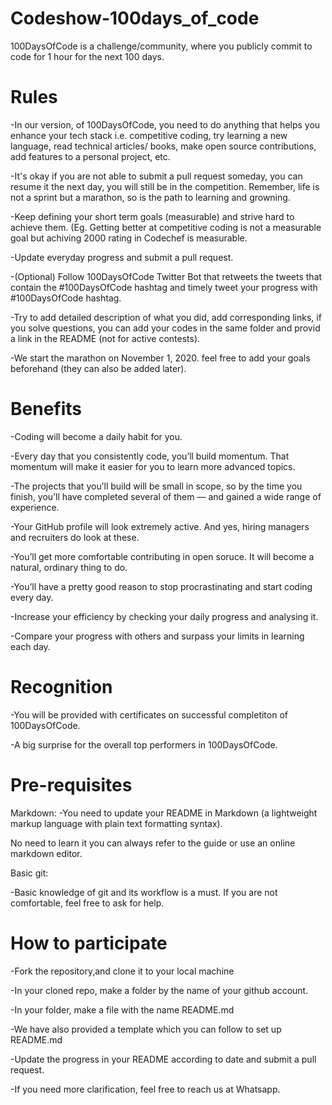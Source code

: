 # Codeshow-100days_of_code

100DaysOfCode is a challenge/community, where you publicly commit to code for 1 hour for the next 100 days.

# Rules
-In our version, of 100DaysOfCode, you need to do anything that helps you enhance your tech stack i.e. competitive coding, try learning a new language, read technical articles/ books, make open source contributions, add features to a personal project, etc.

-It's okay if you are not able to submit a pull request someday, you can resume it the next day, you will still be in the competition. Remember, life is not a sprint but a marathon, so is the path to learning and growning.

-Keep defining your short term goals (measurable) and strive hard to achieve them. (Eg. Getting better at competitive coding is not a measurable goal but achiving 2000 rating in Codechef is measurable.

-Update everyday progress and submit a pull request.

-(Optional) Follow 100DaysOfCode Twitter Bot that retweets the tweets that contain the #100DaysOfCode hashtag and timely tweet your progress with #100DaysOfCode hashtag.

-Try to add detailed description of what you did, add corresponding links, if you solve questions, you can add your codes in the same folder and provid a link in the README (not for active contests).

-We start the marathon on November 1, 2020. feel free to add your goals beforehand (they can also be added later).

# Benefits
-Coding will become a daily habit for you.

-Every day that you consistently code, you’ll build momentum. That momentum will make it easier for you to learn more advanced topics.

-The projects that you’ll build will be small in scope, so by the time you finish, you’ll have completed several of them — and gained a wide range of experience.

-Your GitHub profile will look extremely active. And yes, hiring managers and recruiters do look at these.

-You’ll get more comfortable contributing in open soruce. It will become a natural, ordinary thing to do.

-You’ll have a pretty good reason to stop procrastinating and start coding every day.

-Increase your efficiency by checking your daily progress and analysing it.

-Compare your progress with others and surpass your limits in learning each day.

# Recognition
-You will be provided with certificates on successful completiton of 100DaysOfCode.

-A big surprise for the overall top performers in 100DaysOfCode.

# Pre-requisites
Markdown:
-You need to update your README in Markdown (a lightweight markup language with plain text formatting syntax).

No need to learn it you can always refer to the guide or use an online markdown editor.

Basic git:

-Basic knowledge of git and its workflow is a must. If you are not comfortable, feel free to ask for help.


# How to participate
-Fork the repository,and clone it to your local machine

-In your cloned repo, make a folder by the name of your github account.

-In your folder, make a file with the name README.md

-We have also provided a template which you can follow to set up README.md

-Update the progress in your README according to date and submit a pull request.

-If you need more clarification, feel free to reach us at Whatsapp.

